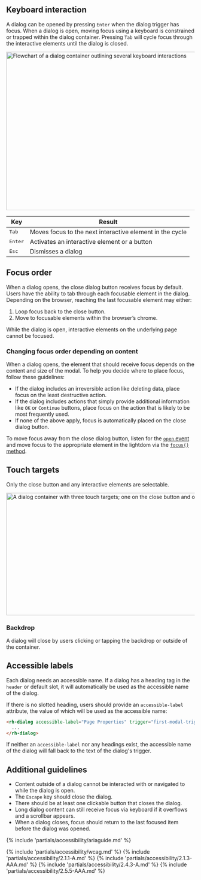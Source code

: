 ## Keyboard interaction

A dialog can be opened by pressing `Enter` when the dialog trigger has focus. When a dialog is open, moving focus using a keyboard is constrained or trapped within the dialog container. Pressing `Tab` will cycle focus through the interactive elements until the dialog is closed.

<uxdot-example width-adjustment="1000px" variant="full" alignment="left" no-border>
  <img src="../dialog-a11y-keyboard-interactions.svg"
        alt="Flowchart of a dialog container outlining several keyboard interactions"
        width="1000"
        height="423">
</uxdot-example>

<rh-table>

| Key              | Result                                                   |
| ---------------- | -------------------------------------------------------- |
| <kbd>Tab</kbd>   | Moves focus to the next interactive element in the cycle |
| <kbd>Enter</kbd> | Activates an interactive element or a button             |
| <kbd>Esc</kbd>   | Dismisses a dialog                                       |

</rh-table>


## Focus order

When a dialog opens, the close dialog button receives focus by default. Users have the ability to tab through each focusable element in the dialog. Depending on the browser, reaching the last focusable element may either:

  1. Loop focus back to the close button.
  1. Move to focusable elements within the browser’s chrome.

While the dialog is open, interactive elements on the underlying page cannot be focused.

### Changing focus order depending on content

When a dialog opens, the element that should receive focus depends on the content and size of the modal. To help you decide where to place focus, follow these guidelines:

- If the dialog includes an irreversible action like deleting data, place focus on the least destructive action.
- If the dialog includes actions that simply provide additional information like `OK` or `Continue` buttons, place focus on the action that is likely to be most frequently used.
- If none of the above apply, focus is automatically placed on the close dialog button.

To move focus away from the close dialog button, listen for the [`open` event](https://ux.redhat.com/elements/dialog/code/#rh-dialog-apis) and move focus to the appropriate element in the lightdom via the [`focus()` method](https://developer.mozilla.org/en-US/docs/Web/API/HTMLElement/focus).

## Touch targets

Only the close button and any interactive elements are selectable.

<uxdot-example width-adjustment="1000px" variant="full" alignment="left" no-border>
  <img src="../dialog-a11y-touch-targets.svg"
        alt="A dialog container with three touch targets; one on the close button and one on each button"
        width="1000"
        height="327">
</uxdot-example>


### Backdrop

A dialog will close by users clicking or tapping the backdrop or outside of the container.


## Accessible labels

Each dialog needs an accessible name. If a dialog has a heading tag in the `header` or default slot, it will automatically be used as the accessible name of the dialog.

If there is no slotted heading, users should provide an `accessible-label` attribute, the value of which will be used as the accessible name:

```html
<rh-dialog accessible-label="Page Properties" trigger="first-modal-trigger">
  ...
</rh-dialog>
```

If neither an `accessible-label` nor any headings exist, the accessible name of the dialog will fall back to the text of the dialog's trigger.


## Additional guidelines

- Content outside of a dialog cannot be interacted with or navigated to while the dialog is open.
- The `Escape` key should close the dialog.
- There should be at least one clickable button that closes the dialog.
- Long dialog content can still receive focus via keyboard if it overflows and a scrollbar appears.
- When a dialog closes, focus should return to the last focused item before the dialog was opened.


{% include 'partials/accessibility/ariaguide.md' %}

{% include 'partials/accessibility/wcag.md' %}
{% include 'partials/accessibility/2.1.1-A.md' %}
{% include 'partials/accessibility/2.1.3-AAA.md' %}
{% include 'partials/accessibility/2.4.3-A.md' %}
{% include 'partials/accessibility/2.5.5-AAA.md' %}

